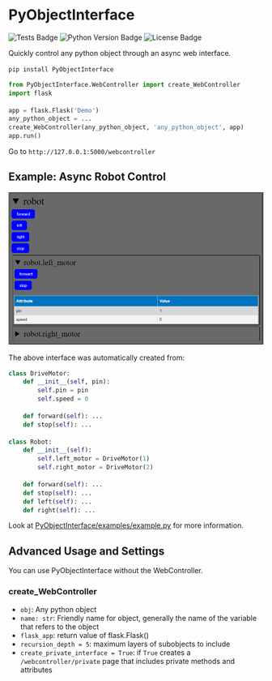 # PyObjectInterface

![Tests Badge](https://github.com/RobertJN64/PyObjectInterface/actions/workflows/tests.yml/badge.svg)
![Python Version Badge](https://img.shields.io/pypi/pyversions/PyObjectInterface)
![License Badge](https://img.shields.io/github/license/RobertJN64/PyObjectInterface)

Quickly control any python object through an async web interface.

`pip install PyObjectInterface`
```python
from PyObjectInterface.WebController import create_WebController
import flask

app = flask.Flask('Demo')
any_python_object = ...
create_WebController(any_python_object, 'any_python_object', app)
app.run()
```

Go to `http://127.0.0.1:5000/webcontroller`

## Example: Async Robot Control
![async_robot_control.png](async_robot_control.png)

The above interface was automatically created from:
```python
class DriveMotor:
    def __init__(self, pin):
        self.pin = pin
        self.speed = 0

    def forward(self): ...
    def stop(self): ...

class Robot:
    def __init__(self):
        self.left_motor = DriveMotor(1)
        self.right_motor = DriveMotor(2)

    def forward(self): ...
    def stop(self): ...
    def left(self): ...
    def right(self): ...
```

Look at [PyObjectInterface/examples/example.py](PyObjectInterface/examples/example.py) for more information.

## Advanced Usage and Settings

You can use PyObjectInterface without the WebController.

### create_WebController
 - `obj`: Any python object
 - `name: str`: Friendly name for object, generally the name of the variable that refers to the object
 - `flask_app`: return value of flask.Flask()
 - `recursion_depth = 5`: maximum layers of subobjects to include
 - `create_private_interface = True`: if `True` creates a `/webcontroller/private` page that includes private methods and attributes